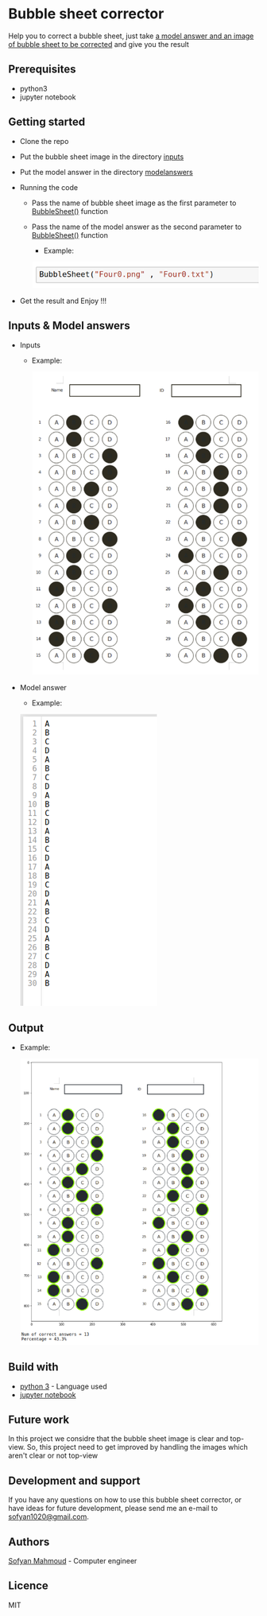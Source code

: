 # Bubble sheet corrector
Help you to correct a bubble sheet, just take <ins>a model answer and an image of bubble sheet to be corrected</ins>
and give you the result

## Prerequisites 
* python3
* jupyter notebook

## Getting started 
* Clone the repo 
* Put the bubble sheet image in the directory <ins>inputs</ins>
* Put the model answer in the directory <ins>modelanswers</ins>
* Running the code 
    * Pass the name of bubble sheet image as the first parameter to <ins>BubbleSheet()</ins> function
    * Pass the name of the model answer as the second parameter to <ins>BubbleSheet()</ins> function
        * Example: 

        ![BubbleSheet() function](https://github.com/sofyanmahmoud0000/BSCorrector/blob/master/BubbleSheet.png)

* Get the result and Enjoy !!!

## Inputs & Model answers 
* Inputs 
    * Example:

        ![Bubble sheet to be corrected](https://github.com/sofyanmahmoud0000/BSCorrector/blob/master/Input.png)
    
* Model answer 
    * Example:

    ![Model answer](https://github.com/sofyanmahmoud0000/BSCorrector/blob/master/ModelAnswer.png)
    
## Output
* Example:

    ![Output](https://github.com/sofyanmahmoud0000/BSCorrector/blob/master/Output.png)

## Build with 
* [python 3](https://www.python.org/download/releases/3.0/) - Language used
* [jupyter notebook](https://jupyter.org/)

## Future work
In this project we considre that the bubble sheet image is clear and top-view.
So, this project need to get improved by handling the images which aren't clear or not top-view 

## Development and support 
If you have any questions on how to use this bubble sheet corrector, or have ideas for future development, please send me an e-mail to sofyan1020@gmail.com.

## Authors 
[Sofyan Mahmoud](https://github.com/sofyanmahmoud0000) - Computer engineer

## Licence 
MIT

